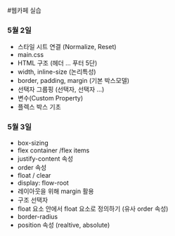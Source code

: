 #웹카페 실습

### 5월 2일

- 스타일 시트 연결 (Normalize, Reset)
- main.css
- HTML 구조 (헤더 ... 푸터 5단)
- width, inline-size (논리특성)
- border, padding, margin (기본 박스모델)
- 선택자 그룹핑 (선택자, 선택자 ...)
- 변수(Custom Property)
- 플렉스 박스 기초

### 5월 3일

  - box-sizing
  - flex container /flex items
  - justify-content 속성
  - order 속성
  - float / clear
  - display: flow-root
  - 레이아웃을 위해 margin 활용
  - 구조 선택자
  - float 요소 안에서 float 요소로 정의하기 (유사 order 속성)
  - border-radius
  - position 속성 (realtive, absolute)